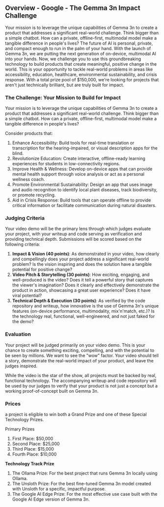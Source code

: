 ## Overview - Google - The Gemma 3n Impact Challenge
Your mission is to leverage the unique capabilities of Gemma 3n to create a product that addresses a significant real-world challenge. Think bigger than a simple chatbot. How can a private, offline-first, multimodal model make a tangible difference in people's lives?
The future of AI is personal, private, and compact enough to run in the palm of your hand. With the launch of Gemma 3n, we are putting the next generation of on-device, multimodal AI into your hands. Now, we challenge you to use this groundbreaking technology to build products that create meaningful, positive change in the world.
This is your opportunity to tackle real-world problems in areas like accessibility, education, healthcare, environmental sustainability, and crisis response. With a total prize pool of $150,000, we're looking for projects that aren't just technically brilliant, but are truly built for impact.


### The Challenge: Your Mission to Build for Impact
Your mission is to leverage the unique capabilities of Gemma 3n to create a product that addresses a significant real-world challenge. Think bigger than a simple chatbot. How can a private, offline-first, multimodal model make a tangible difference in people's lives?

Consider products that:
1. Enhance Accessibility: Build tools for real-time translation or transcription for the hearing-impaired, or visual description apps for the blind.
2. Revolutionize Education: Create interactive, offline-ready learning experiences for students in low-connectivity regions.
3. Improve Health & Wellness: Develop on-device apps that can provide mental health support through voice analysis or act as a personal wellness coach.
4. Promote Environmental Sustainability: Design an app that uses image and audio recognition to identify local plant diseases, track biodiversity, or promote recycling.
5. Aid in Crisis Response: Build tools that can operate offline to provide critical information or facilitate communication during natural disasters.

### Judging Criteria
Your video demo will be the primary lens through which judges evaluate your project, with your writeup and code serving as verification and providing technical depth. Submissions will be scored based on the following criteria:

1. **Impact & Vision (40 points)**: As demonstrated in your video, how clearly and compellingly does your project address a significant real-world problem? Is the vision inspiring and does the solution have a tangible potential for positive change?
2. **Video Pitch & Storytelling (30 points)**: How exciting, engaging, and well-produced is the video? Does it tell a powerful story that captures the viewer's imagination? Does it clearly and effectively demonstrate the product in action, showcasing a great user experience? Does it have viral potential?
3. **Technical Depth & Execution (30 points)**: As verified by the code repository and writeup, how innovative is the use of Gemma 3n's unique features (on-device performance, multimodality, mix'n'match, etc.)? Is the technology real, functional, well-engineered, and not just faked for the demo?


### Evaluation
Your project will be judged primarily on your video demo. This is your chance to create something exciting, compelling, and with the potential to be seen by millions. We want to see the "wow" factor. Your video should tell a story, demonstrate the real-world impact of your product, and leave the judges inspired.

While the video is the star of the show, all projects must be backed by real, functional technology. The accompanying writeup and code repository will be used by our judges to verify that your product is not just a concept but a working proof-of-concept built on Gemma 3n.


### Prices
a project is eligible to win both a Grand Prize and one of these Special Technology Prizes.

Primary Prizes
1. First  Place: $50,000
2. Second Place: $25,000
3. Third  Place: $15,000
4. Fourth Place: $10,000

**Technology Track Prize**
1. The Ollama Prize: For the best project that runs Gemma 3n locally using Ollama.
2. The Unsloth Prize: For the best fine-tuned Gemma 3n model created with Unsloth for a specific, impactful purpose.
3. The Google AI Edge Prize: For the most effective use case built with the Google AI Edge version of Gemma 3n.